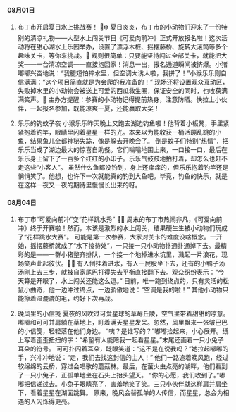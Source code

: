 #### 08月01日
1. 布丁市开启夏日水上挑战赛！ 🌊❄️
夏日炎炎，布丁市的小动物们迎来了一份特别的清凉礼物——大型水上闯关节目《可爱向前冲》正式开放报名啦！这次活动将在甜心湖水上乐园举办，设置了漂浮木桩、摇摆藤桥、旋转大滚筒等多个趣味关卡，等你来挑战。🐾
规则很简单：只要能坚持闯过全部关卡，就能把大奖——一台清凉空调——直接抱回家！消息一出，报名通道瞬间被挤爆。小猪嘟嘟兴奋地说：“我腿短怕摔水里，但空调太诱人啦，我拼了！”小猴乐乐则自信满满：“这个项目简直就是为会爬的我准备的！”
现场还将设置观众互动区，失败掉水里的小动物会被送上可爱的西瓜救生圈，保证安全的同时，也收获满满笑声。🍉
主办方提醒：参赛的小动物记得提前热身，注意防晒。快拉上小伙伴，一起报名参加，既能凉爽一夏，还能赢取大奖！
	
2. 乐乐的钓蚊子夜
小猴乐乐昨天晚上又跑去湖边钓鱼啦！他背着小板凳，手里紧紧抱着钓竿，眼睛里闪着星星一样的光。本来以为能收获一桶活蹦乱跳的小鱼，结果鱼儿全都神秘失踪，像是躲去开晚会了。
倒是蚊子们特别“热情”，把乐乐当成了湖边最大的惊喜自助餐。它们嗡嗡地围上来，一口接一口，最后在乐乐身上留下了一百多个红红的小印子。乐乐气鼓鼓地拍打着，却怎么也赶不走这些“小客人”。
虽然什么鱼都没钓到，身上还痒痒的，但乐乐抱着钓竿还是悄悄笑了。他想，也许下一次就能真的钓到大鱼吧。毕竟，钓鱼的快乐，就是在这样一夜又一夜的期待里慢慢长出来的呀。

#### 08月04日
1. 布丁市“可爱向前冲”变“花样跳水秀” 🌊😂
周末的布丁市热闹非凡，《可爱向前冲》终于开赛啦！然而，本该是激烈的水上闯关，结果硬生生被小动物们玩成了“花样跳水大赛”。
可能是第一次参赛，大家对关卡的难度没啥概念。一开始，摇摆藤桥就成了“水下接待处”，一只接一只小动物扑通扑通掉下去。最精彩的是——一群小猪整齐排队，一个接一个地掉进水坑里，溅起一片浪花，现场笑声此起彼伏。🐷💦
有人倒挂着进水，有人一屁股坐下去，还有的小鸭子汤汤刚上去三步，就被自家尾巴打得失去平衡直接翻下去。观众纷纷表示：“今天算是开眼了，水上闯关还能这么逗。”
目前，唯一跑到终点的，只有灵活的松鼠小曲奇，他一边冲过终点，一边骄傲地说：“空调是我的啦！” 其他小动物只能擦着湿漉漉的毛，约好下次再战。
	
2. 晚风里的小信笺
夏夜的风吹过可爱星球的草莓丘陵，空气里带着甜甜的凉意。嘟嘟和可可并肩躺在草地上，盯着满天星星发呆。忽然，风里飘来一张皱巴巴的小信笺，轻轻落在他们身边。
“咦？是谁写的？”嘟嘟捡起来，小心展开。纸上写着歪歪扭扭的字：“希望有人能陪我一起看星星。”末尾还画着一只小兔子耳朵的符号。
可可扑闪着耳朵，眨眼笑道：“这不是在说我吗？”她拉起嘟嘟的手，兴冲冲地说：“走，我们去找这封信的主人！”
他们一路追着晚风跑，经过软绵绵的云桥，穿过会唱歌的蘑菇林。最后，在萤火虫点亮的湖畔，他们看到了一只小兔子，正孤单地坐在石头上抬头望天。
“你的心愿，我们收到了。”嘟嘟把信递过去。小兔子眼睛亮了，害羞地笑了笑。三只小伙伴就这样肩并肩坐下，看着星星在湖面跳舞。
原来，晚风会替孤单的人传信，而星星，总会为相遇的人闪烁得更亮。